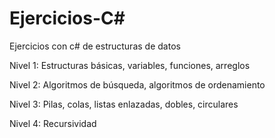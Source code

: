 # Ejercicios-C#
Ejercicios con c# de estructuras de datos

Nivel 1: Estructuras básicas, variables, funciones, arreglos

Nivel 2: Algoritmos de búsqueda, algoritmos de ordenamiento

Nivel 3: Pilas, colas, listas enlazadas, dobles, circulares

Nivel 4: Recursividad
